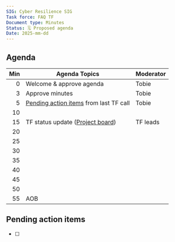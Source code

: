 ```yaml
---
SIG: Cyber Resilience SIG
Task force: FAQ TF
Document type: Minutes
Status: 🗓️ Proposed agenda
Date: 2025-mm-dd
---
```


##  Agenda

| Min | Agenda Topics | Moderator |
| --: | ----- | --- |
|   0 | Welcome & approve agenda | Tobie |
|   3 | Approve minutes | Tobie |
|   5 | [Pending action items](#pending-action-items) from last TF call | Tobie |
|  10 |  | |
|  15 | TF status update ([Project board](https://github.com/orgs/orcwg/projects/7)) | TF leads |
|  20 |  | |
|  25 |  | |
|  30 |  | |
|  35 |  | |
|  40 |  | |
|  45 |  | |
|  50 |  | |
|  55 | AOB | |

## Pending action items

- [ ]

